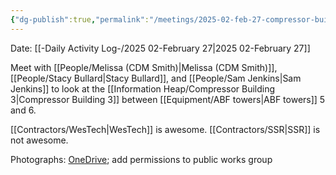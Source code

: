 ```yaml
---
{"dg-publish":true,"permalink":"/meetings/2025-02-feb-27-compressor-building-3/","noteIcon":"","created":"2025-05-20T10:31:54.253-05:00"}
---
```


Date: [[-Daily Activity Log-/2025 02-February 27\|2025 02-February 27]]

Meet with [[People/Melissa (CDM Smith)\|Melissa (CDM Smith)]], [[People/Stacy Bullard\|Stacy Bullard]], and [[People/Sam Jenkins\|Sam Jenkins]] to look at the [[Information Heap/Compressor Building 3\|Compressor Building 3]] between [[Equipment/ABF towers\|ABF towers]] 5 and 6.

[[Contractors/WesTech\|WesTech]] is awesome.
[[Contractors/SSR\|SSR]] is not awesome.

Photographs: [OneDrive](https://memphistngov-my.sharepoint.com/my?id=%2Fpersonal%2Fgeorge%5Fbennett%5Fmemphistn%5Fgov%2FDocuments%2FPictures%2FEquipment%2DPlant%2FCompressor%20Building%20ABF%205%2D6&wa=wsignin1%2E0); add permissions to public works group 